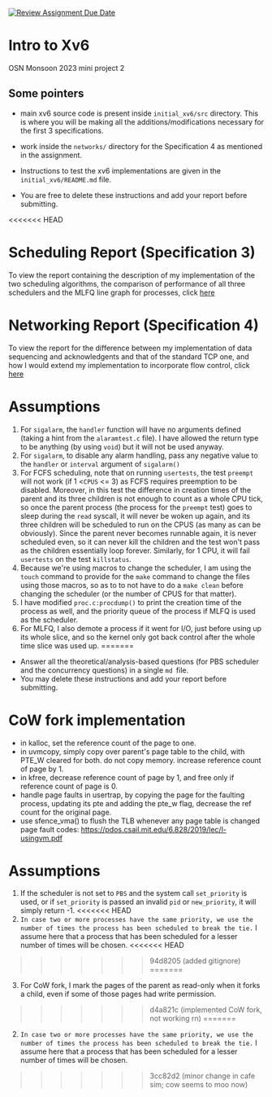 [![Review Assignment Due Date](https://classroom.github.com/assets/deadline-readme-button-24ddc0f5d75046c5622901739e7c5dd533143b0c8e959d652212380cedb1ea36.svg)](https://classroom.github.com/a/DLipn7os)
# Intro to Xv6
OSN Monsoon 2023 mini project 2

## Some pointers
- main xv6 source code is present inside `initial_xv6/src` directory. This is where you will be making all the additions/modifications necessary for the first 3 specifications. 
- work inside the `networks/` directory for the Specification 4 as mentioned in the assignment.
- Instructions to test the xv6 implementations are given in the `initial_xv6/README.md` file. 

- You are free to delete these instructions and add your report before submitting. 

<<<<<<< HEAD
# Scheduling Report (Specification 3)

To view the report containing the description of my implementation of the two scheduling algorithms, the comparison of performance of all three schedulers and the MLFQ line graph for processes, click [here](/initial-xv6/README.md)

# Networking Report (Specification 4)

To view the report for the difference between my implementation of data sequencing and acknowledgents and that of the standard TCP one, and how I would extend my implementation to incorporate flow control, click [here](/networks/README.md)

# Assumptions
1. For `sigalarm`, the `handler` function will have no arguments defined (taking a hint from the `alaramtest.c` file). I have allowed the return type to be anything (by using `void`) but it will not be used anyway.
2. For `sigalarm`, to disable any alarm handling, pass any negative value to the `handler` or `interval` argument of `sigalarm()`
3. For FCFS scheduling, note that on running `usertests`, the test `preempt` will not work (if 1 <`CPUS` <= 3) as FCFS requires preemption to be disabled. Moreover, in this test the difference in creation times of the parent and its three children is not enough to count as a whole CPU tick, so once the parent process (the process for the `preempt` test) goes to sleep during the `read` syscall, it will never be woken up again, and its three children will be scheduled to run on the CPUS (as many as can be obviously). Since the parent never becomes runnable again, it is never scheduled even, so it can never kill the children and the test won't pass as the children essentially loop forever. Similarly, for 1 CPU, it will fail `usertests` on the test `killstatus`.
4. Because we're using macros to change the scheduler, I am using the `touch` command to provide for the `make` command to change the files using those macros, so as to to not have to do a `make clean` before changing the scheduler (or the number of CPUS for that matter).
5. I have modified `proc.c:procdump()` to print the creation time of the process as well, and the priority queue of the process if MLFQ is used as the scheduler.
6. For MLFQ, I also demote a process if it went for I/O, just before using up its whole slice, and so the kernel only got back control after the whole time slice was used up.
=======
- Answer all the theoretical/analysis-based questions (for PBS scheduler and the concurrency questions) in a single `md `file.
- You may delete these instructions and add your report before submitting. 

# CoW fork implementation

- in kalloc, set the reference count of the page to one.
- in uvmcopy, simply copy over parent's page table to the child, with PTE_W cleared for both. do not copy memory. increase reference count of page by 1.
- in kfree, decrease reference count of page by 1, and free only if reference count of page is 0.
- handle page faults in usertrap, by copying the page for the faulting process, updating its pte and adding the pte_w flag, decrease the ref count for the original page.
- use sfence_vma() to flush the TLB whenever any page table is changed
page fault codes: https://pdos.csail.mit.edu/6.828/2019/lec/l-usingvm.pdf


# Assumptions
1. If the scheduler is not set to `PBS` and the system call `set_priority` is used, or if `set_priority` is passed an invalid `pid` or `new_priority`, it will simply return -1.
<<<<<<< HEAD
2. `In case two or more processes have the same priority, we use the number of times the process has been scheduled to break the tie.` I assume here that a process that has been scheduled for a lesser number of times will be chosen.
<<<<<<< HEAD
>>>>>>> 94d8205 (added gitignore)
=======
3. For CoW fork, I mark the pages of the parent as read-only when it forks a child, even if some of those pages had write permission.
>>>>>>> d4a821c (implemented CoW fork, not working rn)
=======
2. `In case two or more processes have the same priority, we use the number of times the process has been scheduled to break the tie.` I assume here that a process that has been scheduled for a lesser number of times will be chosen.
>>>>>>> 3cc82d2 (minor change in cafe sim; cow seems to moo now)
